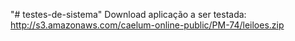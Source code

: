 "# testes-de-sistema" 
Download aplicação a ser testada: http://s3.amazonaws.com/caelum-online-public/PM-74/leiloes.zip
